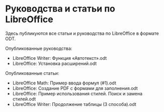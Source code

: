 Руководства и статьи по LibreOffice
===============================
Здесь публикуются все статьи и руководства по LibreOffice в формате ODT.

Опубликованные руководства:
* LibreOffice Writer: Функция «Автотекст».odt
* LibreOffice: Установка расширений.odt

Опубликованные статьи:
* LibreOffice Math: Пример ввода формул (#1).odt
* LibreOffice: Создание PDF с формами для заполнения.odt
* LibreOffice: Пример использования стилей. Поиск и замена стилей.odt
* LibreOffice Writer: Продолжение таблицы (3 способа).odt

